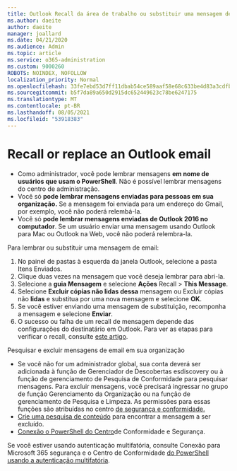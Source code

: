 ```yaml
---
title: Outlook Recall da área de trabalho ou substituir uma mensagem de email
ms.author: daeite
author: daeite
manager: joallard
ms.date: 04/21/2020
ms.audience: Admin
ms.topic: article
ms.service: o365-administration
ms.custom: 9000260
ROBOTS: NOINDEX, NOFOLLOW
localization_priority: Normal
ms.openlocfilehash: 33fe7ebd53d7ff11dbab54ce589aaf58e68c633be4d83a3cdfb00edc7752430e
ms.sourcegitcommit: b5f7da89a650d2915dc652449623c78be6247175
ms.translationtype: MT
ms.contentlocale: pt-BR
ms.lasthandoff: 08/05/2021
ms.locfileid: "53918383"
---
```

# <a name="recall-or-replace-an-outlook-email-message"></a>Recall or replace an Outlook email

- Como administrador, você pode lembrar mensagens **em nome de usuários que usam o PowerShell**. Não é possível lembrar mensagens do centro de administração.
- Você só **pode lembrar mensagens enviadas para pessoas em sua organização.** Se a mensagem foi enviada para um endereço do Gmail, por exemplo, você não poderá relembá-la.
- Você só **pode lembrar mensagens enviadas de Outlook 2016 no computador**. Se um usuário enviar uma mensagem usando Outlook para Mac ou Outlook na Web, você não poderá relembra-la.

Para lembrar ou substituir uma mensagem de email:

1. No painel de pastas à esquerda da janela Outlook, selecione a pasta Itens Enviados.
1. Clique duas vezes na mensagem que você deseja lembrar para abri-la.
1. Selecione a **guia Mensagem** e selecione **Ações** Recall  >  **This Message**.
1. Selecione **Excluir cópias não lidas dessa** mensagem ou Excluir cópias não **lidas** e substitua por uma nova mensagem e selecione **OK**.
1. Se você estiver enviando uma mensagem de substituição, recomponha a mensagem e selecione **Enviar**.
1. O sucesso ou falha de um recall de mensagem depende das configurações do destinatário em Outlook. Para ver as etapas para verificar o recall, consulte [este artigo](https://support.office.com/article/35027f88-d655-4554-b4f8-6c0729a723a0).

Pesquisar e excluir mensagens de email em sua organização

- Se você não for um administrador global, sua conta deverá ser adicionada à função de Gerenciador de Descobertas esdiscovery ou à função de gerenciamento de Pesquisa de Conformidade para pesquisar mensagens. Para excluir mensagens, você precisará ingressar no grupo de função Gerenciamento da Organização ou na função de gerenciamento de Pesquisa e Limpeza. As permissões para essas funções são atribuídas no centro [de segurança e conformidade.](https://go.microsoft.com/fwlink/?linkid=2083731)
- [Crie uma pesquisa de conteúdo](https://docs.microsoft.com/microsoft-365/compliance/content-search) para encontrar a mensagem a ser excluído.
- [Conexão o PowerShell do Centro](https://docs.microsoft.com/powershell/exchange/office-365-scc/connect-to-scc-powershell/connect-to-scc-powershell?view=exchange-ps)de Conformidade e Segurança.

Se você estiver usando autenticação multifatória, consulte Conexão para Microsoft 365 segurança e o Centro de Conformidade [do PowerShell usando a autenticação multifatória](https://docs.microsoft.com/powershell/exchange/office-365-scc/connect-to-scc-powershell/mfa-connect-to-scc-powershell?view=exchange-ps).